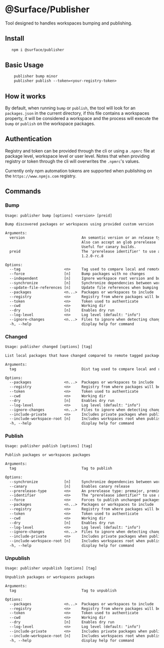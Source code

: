 # @Surface/Publisher

Tool designed to handles workspaces bumping and publishing.

## Install

```txt
   npm i @surface/publisher
```

## Basic Usage

```txt
    publisher bump minor
    publisher publish --token=<your-registry-token>
```

## How it works

By default, when running `bump` or `publish`, the tool will look for an `packages.json` in the current directory, if this file contains a workspaces property, it will be considered a workspace and the process will execute the `bump` or `publish` on the workspace packages.

## Authentication

Registry and token can be provided through the cli or using a `.npmrc` file at package level, workspace level or user level. Notes that when providing registry or token through the cli will overwrites the `.npmrc`'s values.

Currently only npm automation tokens are supported when publishing on the `https://www.npmjs.com` registry.

## Commands

### Bump

```txt
Usage: publisher bump [options] <version> [preid]

Bump discovered packages or workspaces using provided custom version

Arguments:
  version                          An semantic version or an release type: major, minor, patch, premajor, preminor, prepatch, prerelease.
                                   Also can accept an glob prerelease '*-dev+123' to override just the prerelease part of the version.
                                   Useful for canary builds.
  preid                            The 'prerelease identifier' to use as a prefix for the 'prerelease' part of a semver. Like the rc in
                                   1.2.0-rc.8

Options:
  --tag                    <n>     Tag used to compare local and remote packages
  --force                  [n]     Bump packages with no changes
  --independent            [n]     Ignore workspace root version and bump itself
  --synchronize            [n]     Synchronize dependencies between workspace packages after bumping
  --update-file-references [n]     Update file references when bumping
  --packages               <n...>  Packages or workspaces to include
  --registry               <n>     Registry from where packages will be unpublished
  --token                  <n>     Token used to authenticate
  --cwd                    <n>     Working dir
  --dry                    [n]     Enables dry run
  --log-level              <n>     Log level (default: "info")
  --ignore-changes         <n...>  Files to ignore when detecting changes
  -h, --help                       display help for command
```

### Changed

```txt
Usage: publisher changed [options] [tag]

List local packages that have changed compared to remote tagged package.

Arguments:
  tag                              Dist tag used to compare local and remote packages

Options:
  --packages               <n...>  Packages or workspaces to include
  --registry               <n>     Registry from where packages will be unpublished
  --token                  <n>     Token used to authenticate
  --cwd                    <n>     Working dir
  --dry                    [n]     Enables dry run
  --log-level              <n>     Log level (default: "info")
  --ignore-changes         <n...>  Files to ignore when detecting changes
  --include-private        <n>     Includes private packages when publishing or unpublishing
  --include-workspace-root [n]     Includes workspaces root when publishing or unpublishing
  -h, --help                       display help for command
```

### Publish

```txt
Usage: publisher publish [options] [tag]

Publish packages or workspaces packages

Arguments:
  tag                              Tag to publish

Options:
  --synchronize            [n]     Synchronize dependencies between workspace packages before publishing
  --canary                 [n]     Enables canary release
  --prerelease-type        <n>     An prerelease type: premajor, preminor, prepatch, prerelease
  --identifier             <n>     The "prerelease identifier" to use as a prefix for the "prerelease" part of a semver. Used by canary.
  --force                  <n>     Forces to publish unchanged packages. Used by canary
  --packages               <n...>  Packages or workspaces to include
  --registry               <n>     Registry from where packages will be unpublished
  --token                  <n>     Token used to authenticate
  --cwd                    <n>     Working dir
  --dry                    [n]     Enables dry run
  --log-level              <n>     Log level (default: "info")
  --ignore-changes         <n...>  Files to ignore when detecting changes
  --include-private        <n>     Includes private packages when publishing or unpublishing
  --include-workspace-root [n]     Includes workspaces root when publishing or unpublishing
  -h, --help                       display help for command
```

### Unpublish

```txt
Usage: publisher unpublish [options] [tag]

Unpublish packages or workspaces packages

Arguments:
  tag                              Tag to unpublish

Options:
  --packages               <n...>  Packages or workspaces to include
  --registry               <n>     Registry from where packages will be unpublished
  --token                  <n>     Token used to authenticate
  --cwd                    <n>     Working dir
  --dry                    [n]     Enables dry run
  --log-level              <n>     Log level (default: "info")
  --include-private        <n>     Includes private packages when publishing or unpublishing
  --include-workspace-root [n]     Includes workspaces root when publishing or unpublishing
  -h, --help                       display help for command
```
